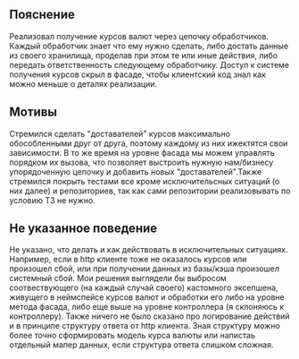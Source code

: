 ## Пояснение
Реализовал получение курсов валют через цепочку обработчиков. Каждый обработчик знает что ему нужно сделать, либо достать данные из своего хранилища, проделав при этом те или иные действия, либо передать ответственность следующему обработчику. Доступ к системе получения курсов скрыл в фасаде, чтобы клиентский код знал как можно меньше о деталях реализации.

## Мотивы
Стремился сделать "доставателей" курсов максимально обособленными друг от друга, поэтому каждому из них ижектятся свои зависимости. В то же время на уровне фасада мы можем управлять порядком их вызова, что позволяет выстроить нужную нам/бизнесу упорядоченную цепочку и добавить новых "доставателей".Также стремился покрыть тестами все кроме исключительсных ситуаций (о них далее) и репозиториев, так как сами репозитории реализовывать по условию ТЗ не нужно.

## Не указанное поведение 
Не указано, что делать и как действовать в исключительных ситуациях. Например, если в http клиенте тоже не оказалось курсов или произошел сбой, или при получении данных из базы/кэша произошел системный сбой. Мои решения выглядели бы выбросом соотвествующего (на каждый случай своего) кастомного эксепшена, живущего в неймспейсе курсов валют и обработки его либо на уровне метода фасада, либо еще выше на уровне контроллера (я склоняюсь к контроллеру). Также ничего не было сказано про логирование действий и в принципе структуру ответа от http клиента. Зная структуру можно более точно сформировать модель курса валюты или напистаь отдельный мапер данных, если структура ответа слишком сложная.

